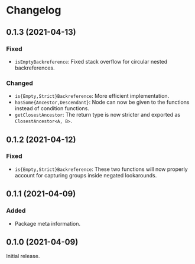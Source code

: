 # Changelog

## 0.1.3 (2021-04-13)

### Fixed

- `isEmptyBackreference`: Fixed stack overflow for circular nested backreferences.

### Changed

- `is{Empty,Strict}Backreference`: More efficient implementation.
- `hasSome{Ancestor,Descendant}`: Node can now be given to the functions instead of condition functions.
- `getClosestAncestor`: The return type is now stricter and exported as `ClosestAncestor<A, B>`.


## 0.1.2 (2021-04-12)

### Fixed

- `is{Empty,Strict}Backreference`: These two functions will now properly account for capturing groups inside negated lookarounds.


## 0.1.1 (2021-04-09)

### Added

- Package meta information.


## 0.1.0 (2021-04-09)

Initial release.
